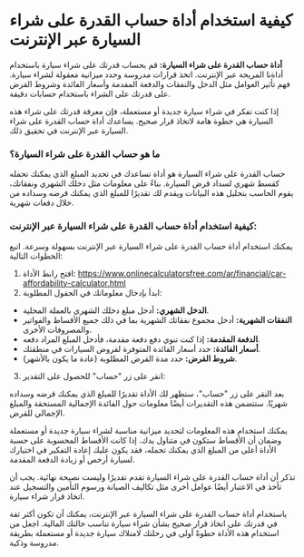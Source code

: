 كيفية استخدام أداة حساب القدرة على شراء السيارة عبر الإنترنت
============================================================

**أداة حساب القدرة على شراء السيارة:** قم بحساب قدرتك على شراء سيارة باستخدام أداةنا المريحة عبر الإنترنت. اتخذ قرارات مدروسة وحدد ميزانية معقولة لشراء سيارة. فهم تأثير العوامل مثل الدخل والنفقات والدفعة المقدمة وأسعار الفائدة وشروط القرض على قدرتك على الشراء باستخدام حسابات دقيقة.

إذا كنت تفكر في شراء سيارة جديدة أو مستعملة، فإن معرفة قدرتك على شراء هذه السيارة هي خطوة هامة لاتخاذ قرار صحيح. يساعدك أداة حساب القدرة على شراء السيارة عبر الإنترنت في تحقيق ذلك.

### ما هو حساب القدرة على شراء السيارة؟

حساب القدرة على شراء السيارة هو أداة تساعدك في تحديد المبلغ الذي يمكنك تحمله كقسط شهري لسداد قرض السيارة. بناءً على معلومات مثل دخلك الشهري ونفقاتك، يقوم الحاسب بتحليل هذه البيانات ويقدم لك تقديرًا للمبلغ الذي يمكنك قرضه وسداده من خلال دفعات شهرية.

### كيفية استخدام أداة حساب القدرة على شراء السيارة عبر الإنترنت:

يمكنك استخدام أداة حساب القدرة على شراء السيارة عبر الإنترنت بسهولة وسرعة. اتبع الخطوات التالية:

1. افتح رابط الأداة: <https://www.onlinecalculatorsfree.com/ar/financial/car-affordability-calculator.html>
2. ابدأ بإدخال معلوماتك في الحقول المطلوبة:

- **الدخل الشهري:** أدخل مبلغ دخلك الشهري بالعملة المحلية.
- **النفقات الشهرية:** أدخل مجموع نفقاتك الشهرية بما في ذلك جميع الأقساط والفواتير والمصروفات الأخرى.
- **الدفعة المقدمة:** إذا كنت تنوي دفع دفعة مقدمة، فأدخل المبلغ المراد دفعه.
- **أسعار الفائدة:** حدد أسعار الفائدة المتوفرة لقروض السيارات في منطقتك.
- **شروط القرض:** حدد مدة القرض المطلوبة (عادة ما يكون بالأشهر).

3. انقر على زر "حساب" للحصول على التقدير:

بعد النقر على زر "حساب"، ستظهر لك الأداة تقديرًا للمبلغ الذي يمكنك قرضه وسداده شهريًا. ستتضمن هذه التقديرات أيضًا معلومات حول الفائدة الإجمالية المستحقة والمبلغ الإجمالي للقرض.

يمكنك استخدام هذه المعلومات لتحديد ميزانية مناسبة لشراء سيارة جديدة أو مستعملة وضمان أن الأقساط ستكون في متناول يدك. إذا كانت الأقساط المحسوبة على حسبة الأداة أعلى من المبلغ الذي يمكنك تحمله، فقد يكون عليك إعادة التفكير في اختيارك لسيارة أرخص أو زيادة الدفعة المقدمة.

تذكر أن أداة حساب القدرة على شراء السيارة تقدم تقديرًا وليست نصيحة نهائية. يجب أن تأخذ في الاعتبار أيضًا عوامل أخرى مثل تكاليف الصيانة ورسوم التأمين والتسجيل عند اتخاذ قرار شراء سيارة.

باستخدام أداة حساب القدرة على شراء السيارة عبر الإنترنت، يمكنك أن تكون أكثر ثقة في قدرتك على اتخاذ قرار صحيح بشأن شراء سيارة تناسب حالتك المالية. اجعل من استخدام هذه الأداة خطوةً أولى في رحلتك لامتلاك سيارة جديدة أو مستعملة بطريقة مدروسة وذكية.
